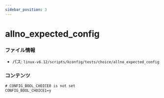 ```yaml
---
sidebar_position: 3
---
```

# allno_expected_config

### ファイル情報

- パス: `linux-v6.12/scripts/kconfig/tests/choice/allno_expected_config`

### コンテンツ

```txt
# CONFIG_BOOL_CHOICE0 is not set
CONFIG_BOOL_CHOICE1=y

```
